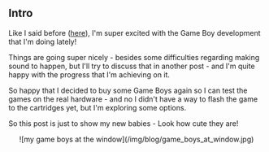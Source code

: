 
## Intro

Like I said before ([here](./26-Jun-2020-Game-Boy-Adventures.html)), I'm super excited
with the Game Boy development that I'm doing lately!

Things are going super nicely - besides some difficulties regarding making sound
to happen, but I'll try to discuss that in another post - and I'm quite happy
with the progress that I'm achieving on it.

So happy that I decided to buy some Game Boys again so I can test the games on
the real hardware - and no I didn't have a way to flash the game to the cartridges yet,
but I'm exploring some options.

So this post is just to show my new babies - Look how cute they are!

<center>
    ![my game boys at the window](/img/blog/game_boys_at_window.jpg)
</center>
